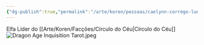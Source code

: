 ```yaml
---
{"dg-publish":true,"permalink":"/arte/koren/pessoas/caelynn-corrego-lunar/"}
---
```


Elfa
Líder do [[Arte/Koren/Facções/Círculo do Céu\|Círculo do Céu]]
![Dragon Age Inquisition Tarot.jpeg](/img/user/Arte/Artes/Personagens/Dragon%20Age%20Inquisition%20Tarot.jpeg)